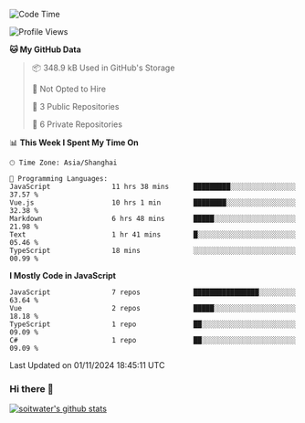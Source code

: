 <!--START_SECTION:waka-->
![Code Time](http://img.shields.io/badge/Code%20Time-4%2C190%20hrs%2017%20mins-blue)

![Profile Views](http://img.shields.io/badge/Profile%20Views-0-blue)

**🐱 My GitHub Data** 

> 📦 348.9 kB Used in GitHub's Storage 
 > 
> 🚫 Not Opted to Hire
 > 
> 📜 3 Public Repositories 
 > 
> 🔑 6 Private Repositories 
 > 
📊 **This Week I Spent My Time On** 

```text
🕑︎ Time Zone: Asia/Shanghai

💬 Programming Languages: 
JavaScript               11 hrs 38 mins      █████████░░░░░░░░░░░░░░░░   37.57 % 
Vue.js                   10 hrs 1 min        ████████░░░░░░░░░░░░░░░░░   32.38 % 
Markdown                 6 hrs 48 mins       █████░░░░░░░░░░░░░░░░░░░░   21.98 % 
Text                     1 hr 41 mins        █░░░░░░░░░░░░░░░░░░░░░░░░   05.46 % 
TypeScript               18 mins             ░░░░░░░░░░░░░░░░░░░░░░░░░   00.99 % 
```

**I Mostly Code in JavaScript** 

```text
JavaScript               7 repos             ████████████████░░░░░░░░░   63.64 % 
Vue                      2 repos             █████░░░░░░░░░░░░░░░░░░░░   18.18 % 
TypeScript               1 repo              ██░░░░░░░░░░░░░░░░░░░░░░░   09.09 % 
C#                       1 repo              ██░░░░░░░░░░░░░░░░░░░░░░░   09.09 % 
```




 Last Updated on 01/11/2024 18:45:11 UTC
<!--END_SECTION:waka-->

### Hi there 👋
[![soitwater's github stats](https://github-readme-stats.vercel.app/api?username=soitwater)](https://github.com/soitwater/github-readme-stats)
